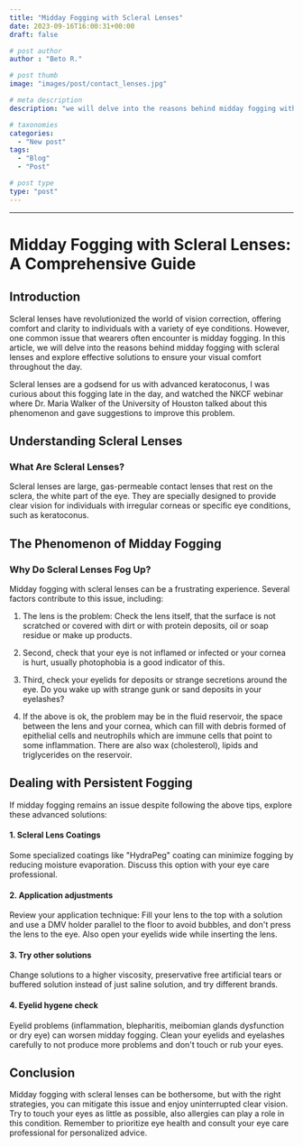 ```yaml
---
title: "Midday Fogging with Scleral Lenses"
date: 2023-09-16T16:00:31+00:00
draft: false

# post author
author : "Beto R."

# post thumb
image: "images/post/contact_lenses.jpg"

# meta description
description: "we will delve into the reasons behind midday fogging with scleral lenses"

# taxonomies
categories: 
  - "New post"
tags:
  - "Blog"
  - "Post"

# post type
type: "post"
---
```

---

# Midday Fogging with Scleral Lenses: A Comprehensive Guide

## Introduction

Scleral lenses have revolutionized the world of vision correction, offering comfort and clarity to individuals with a variety of eye conditions. However, one common issue that wearers often encounter is midday fogging. In this article, we will delve into the reasons behind midday fogging with scleral lenses and explore effective solutions to ensure your visual comfort throughout the day.

Scleral lenses are a godsend for us with advanced keratoconus, I was curious about this fogging late in the day, and watched the NKCF webinar where Dr. Maria Walker of the University of Houston talked about this phenomenon and gave suggestions to improve this problem.

## Understanding Scleral Lenses

### What Are Scleral Lenses?

Scleral lenses are large, gas-permeable contact lenses that rest on the sclera, the white part of the eye. They are specially designed to provide clear vision for individuals with irregular corneas or specific eye conditions, such as keratoconus.

## The Phenomenon of Midday Fogging

### Why Do Scleral Lenses Fog Up?

Midday fogging with scleral lenses can be a frustrating experience. Several factors contribute to this issue, including:

1. The lens is the problem: Check the lens itself, that the surface is not scratched or covered with dirt or with protein deposits, oil or soap residue or make up products.

2. Second, check that your eye is not inflamed or infected or your cornea is hurt, usually photophobia is a good indicator of this.

3. Third, check your eyelids for deposits or strange secretions around the eye. Do you wake up with strange gunk or sand deposits in your eyelashes?

4. If the above is ok, the problem may be in the fluid reservoir, the space between the lens and your cornea, which can fill with debris formed of epithelial cells and neutrophils which are immune cells that point to some inflammation. There are also wax (cholesterol), lipids and triglycerides on the reservoir.






## Dealing with Persistent Fogging

If midday fogging remains an issue despite following the above tips, explore these advanced solutions:

#### 1. Scleral Lens Coatings

Some specialized coatings like "HydraPeg" coating can minimize fogging by reducing moisture evaporation. Discuss this option with your eye care professional.

#### 2. Application adjustments

Review your application technique: Fill your lens to the top with a solution and use a DMV holder parallel to the floor to avoid bubbles, and don't press the lens to the eye. Also open your eyelids wide while inserting the lens.

#### 3. Try other solutions 
Change solutions to a higher viscosity, preservative free artificial tears or buffered solution instead of just saline solution, and try different brands.

#### 4. Eyelid hygene check
Eyelid problems (inflammation, blepharitis, meibomian glands dysfunction or dry eye) can worsen midday fogging. Clean your eyelids and eyelashes carefully to not produce more problems and don't touch or rub your eyes.


## Conclusion

Midday fogging with scleral lenses can be bothersome, but with the right strategies, you can mitigate this issue and enjoy uninterrupted clear vision. Try to touch your eyes as little as possible, also allergies can play a role in this condition. Remember to prioritize eye health and consult your eye care professional for personalized advice.
